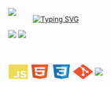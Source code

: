 <img align="left" Src="https://media.giphy.com/media/mGcNjsfWAjY5AEZNw6/giphy.gif" width="50">

<a href="#"><img src="https://readme-typing-svg.demolab.com? font=Fira+Code&weight=500&size=22&pause=1000&color=F78EAA&center=&vCenter=&repeat=verdadeiro&random=falso&width=435&lines=Ola%C3%A1!+Eu+sou+a+Isl%C3%A2nia+Gomes" alt="Typing SVG" /> </a>

<div>
    <img height="150em" src="https://github-readme-stats.vercel.app/api?username=IslaniaGomes&count_private=true&include_all_commits=true&show_icons=true&theme=dracula&hide_border=false&show_owner=true"/>
    <img height="150em" src="https://github-readme-stats.vercel.app/api/top-langs/?username=IslaniaGomes&theme=dracula&hide_border=false&&layout=compact"/>
</div>
<br> <br> <br>

<div>
  <img align="center" alt="Js" height="30" width="40" src="https://raw.githubusercontent.com/devicons/devicon/master/icons/javascript/javascript-plain.svg">
  <img align="center" alt="HTML" height="30" width="40" src="https://raw.githubusercontent.com/devicons/devicon/master/icons/html5/html5-original.svg">
  <img align="center" alt="CSS" height="30" width="40" src="https://raw.githubusercontent.com/devicons/devicon/master/icons/css3/css3-original.svg">
  <img align="center" alt="git" height="30" width="40" src="https://raw.githubusercontent.com/devicons/devicon/master/icons/git/git-original.svg">
  <img align="center" src="https://raw.githubusercontent.com/innng/innng/master/assets/kyubey.gif" height="40" />
</div><br>


  





